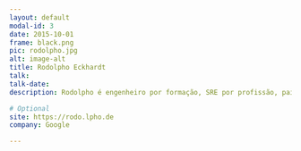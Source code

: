 ```yaml
---
layout: default
modal-id: 3
date: 2015-10-01
frame: black.png
pic: rodolpho.jpg
alt: image-alt
title: Rodolpho Eckhardt
talk:
talk-date:
description: Rodolpho é engenheiro por formação, SRE por profissão, pai, hacker e malabarista por diversão. Trabalha no Google há dez anos, atualmente em Zurique como Site Reliability Engineer.

# Optional
site: https://rodo.lpho.de
company: Google

---
```

